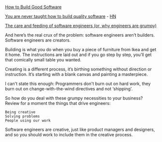 [How to Build Good Software](https://file.go.gov.sg/ethos-issue-21.pdf)

[You are never taught how to build quality software](https://www.florianbellmann.com/blog/never-taught-qa) - [HN](https://news.ycombinator.com/item?id=38570261)

[The care and feeding of software engineers (or, why engineers are grumpy)](https://humanwhocodes.com/blog/2012/06/12/the-care-and-feeding-of-software-engineers-or-why-engineers-are-grumpy/)

And here’s the real crux of the problem: software engineers aren’t builders. Software engineers are creators. 

Building is what you do when you buy a piece of furniture from Ikea and get it home. The instructions are laid out and if you go step by step, you’ll get that comically small table you wanted. 

Creating is a different process, it’s birthing something without direction or instruction. It’s starting with a blank canvas and painting a masterpiece.

I can't state this enough: Programmers don't burn out on hard work, they burn out on change-with-the-wind directives and not ‘shipping'. 

So how do you deal with these grumpy necessities to your business? Review for a moment the things that drive engineers:

    Being creative
    Solving problems
    People using our work

Software engineers are creative, just like product managers and designers, and so you should work to include them in the creative process.
